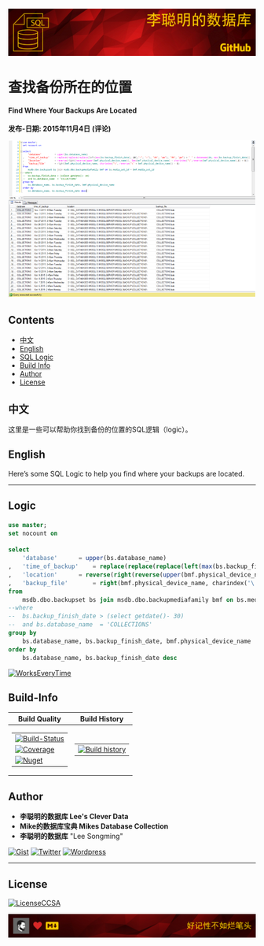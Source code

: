 ![CLEVER DATA GIT REPO](https://raw.githubusercontent.com/LiCongMingDeShujuku/git-resources/master/0-clever-data-github.png "李聪明的数据库")

# 查找备份所在的位置
#### Find Where Your Backups Are Located
**发布-日期: 2015年11月4日 (评论)**

![#](images/find-where-your-backups-are-located-a.png?raw=true "#")

## Contents

- [中文](#中文)
- [English](#English)
- [SQL Logic](#Logic)
- [Build Info](#Build-Info)
- [Author](#Author)
- [License](#License) 


## 中文
这里是一些可以帮助你找到备份的位置的SQL逻辑（logic）。


## English
Here’s some SQL Logic to help you find where your backups are located.

---
## Logic
```SQL
use master;
set nocount on
 
select
    'database'      = upper(bs.database_name)
,   'time_of_backup'    = replace(replace(replace(left(max(bs.backup_finish_date), 19),':', '-'), 'AM', 'am'), 'PM', 'pm') + ' ' + datename(dw, max(bs.backup_finish_date))
,   'location'      = reverse(right(reverse(upper(bmf.physical_device_name)), len(bmf.physical_device_name) - charindex('\',reverse(bmf.physical_device_name),1) + 1))
,   'backup_file'       = right(bmf.physical_device_name, charindex('\', reverse('\' + bmf.physical_device_name)) - 1)
from
    msdb.dbo.backupset bs join msdb.dbo.backupmediafamily bmf on bs.media_set_id = bmf.media_set_id
--where
--  bs.backup_finish_date > (select getdate()- 30)
--  and bs.database_name  = 'COLLECTIONS'
group by
    bs.database_name, bs.backup_finish_date, bmf.physical_device_name
order by
    bs.database_name, bs.backup_finish_date desc


```



[![WorksEveryTime](https://forthebadge.com/images/badges/60-percent-of-the-time-works-every-time.svg)](https://shitday.de/)

## Build-Info

| Build Quality | Build History |
|--|--|
|<table><tr><td>[![Build-Status](https://ci.appveyor.com/api/projects/status/pjxh5g91jpbh7t84?svg?style=flat-square)](#)</td></tr><tr><td>[![Coverage](https://coveralls.io/repos/github/tygerbytes/ResourceFitness/badge.svg?style=flat-square)](#)</td></tr><tr><td>[![Nuget](https://img.shields.io/nuget/v/TW.Resfit.Core.svg?style=flat-square)](#)</td></tr></table>|<table><tr><td>[![Build history](https://buildstats.info/appveyor/chart/tygerbytes/resourcefitness)](#)</td></tr></table>|

## Author

- **李聪明的数据库 Lee's Clever Data**
- **Mike的数据库宝典 Mikes Database Collection**
- **李聪明的数据库** "Lee Songming"

[![Gist](https://img.shields.io/badge/Gist-李聪明的数据库-<COLOR>.svg)](https://gist.github.com/congmingshuju)
[![Twitter](https://img.shields.io/badge/Twitter-mike的数据库宝典-<COLOR>.svg)](https://twitter.com/mikesdatawork?lang=en)
[![Wordpress](https://img.shields.io/badge/Wordpress-mike的数据库宝典-<COLOR>.svg)](https://mikesdatawork.wordpress.com/)

---
## License
[![LicenseCCSA](https://img.shields.io/badge/License-CreativeCommonsSA-<COLOR>.svg)](https://creativecommons.org/share-your-work/licensing-types-examples/)

![Lee Songming](https://raw.githubusercontent.com/LiCongMingDeShujuku/git-resources/master/1-clever-data-github.png "李聪明的数据库")

